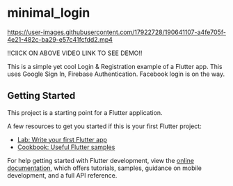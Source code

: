 # minimal_login


https://user-images.githubusercontent.com/17922728/190641107-a4fe705f-4e21-482c-ba29-e57c41fcfdd2.mp4




!!ClICK ON ABOVE VIDEO LINK TO SEE DEMO!!

This is a simple yet cool Login & Registration example of a Flutter app. This uses Google Sign In, Firebase Authentication. Facebook login is on the way. 

## Getting Started

This project is a starting point for a Flutter application.

A few resources to get you started if this is your first Flutter project:

- [Lab: Write your first Flutter app](https://docs.flutter.dev/get-started/codelab)
- [Cookbook: Useful Flutter samples](https://docs.flutter.dev/cookbook)

For help getting started with Flutter development, view the
[online documentation](https://docs.flutter.dev/), which offers tutorials,
samples, guidance on mobile development, and a full API reference.
